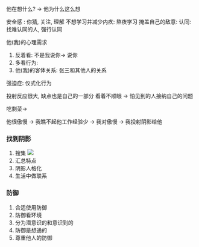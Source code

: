 
他在想什么? -> 他为什么这么想


安全感 : 你猜, 关注, 理解
不想学习并减少内疚: 熬夜学习
掩盖自己的敌意: 
认同: 找难认同的人, 强行认同

他(我)的心理需求
1. 反着看: 
不是我说你-> 说你
2. 多看行为: 
3. 他(我)的客体关系: 张三和其他人的关系


强迫症: 仪式化行为

投射反应很大, 缺点也是自己的一部分
看着不顺眼  -> 怕见到的人接纳自己的问题

吃剩菜-> 

他很傲慢 -> 我瞧不起他工作经验少 ->  我对傲慢 -> 我投射阴影给他 

### 找到阴影

1. 搜集
![](Pasted%20image%2020240911135419.png)
2. 汇总特点
3. 阴影人格化
4. 生活中做联系

### 防御

1. 合适使用防御
2. 防御看环境
3. 分为潜意识的和意识到的
4. 防御是想通的
5. 尊重他人的防御
